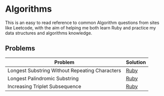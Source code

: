 # Algorithms

This is an easy to read reference to common Algorithm questions from sites like Leetcode, with the aim of helping me both learn Ruby and practice my data structures and algorithms knowledge.

## Problems

| Problem | Solution |
|---------|----------|
| Longest Substring Without Repeating Characters | [Ruby](https://github.com/mikebull/Algorithms/tree/master/src/Longest-Substring-Without-Repeating-Characters) |
| Longest Palindromic Substring | [Ruby](https://github.com/mikebull/Algorithms/tree/master/src/Longest-Palindromic-Substring) |
| Increasing Triplet Subsequence | [Ruby](https://github.com/mikebull/Algorithms/tree/master/src/Increasing-Triplet-Subsequence) |